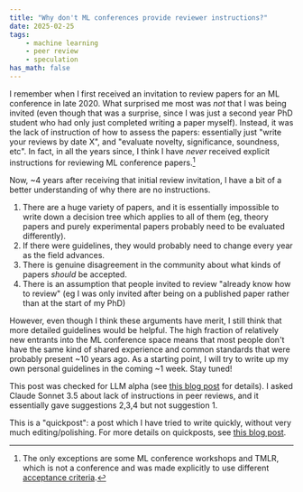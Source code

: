 ```yaml
---
title: "Why don't ML conferences provide reviewer instructions?"
date: 2025-02-25
tags:
    - machine learning
    - peer review
    - speculation
has_math: false
---
```


I remember when I first received an invitation to review papers for an ML
conference in late 2020. What surprised me most was _not_ that I was being
invited (even though that was a surprise, since I was just a second year PhD
student who had only just completed writing a paper myself). Instead, it was
the lack of instruction of how to assess the papers: essentially just "write
your reviews by date X", and "evaluate novelty, significance, soundness, etc".
In fact, in all the years since, I think I have _never_ received explicit
instructions for reviewing ML conference papers.[^instructions]

<!-- TEASER_END -->

[^instructions]: The only exceptions are some ML conference workshops and TMLR, which is not a conference and was made explicitly to use different [acceptance criteria](https://jmlr.org/tmlr/acceptance-criteria.html).

Now, ~4 years after receiving that initial review invitation, I have a bit of a
better understanding of why there are no instructions.

1. There are a huge variety of papers, and it is essentially impossible to
   write down a decision tree which applies to all of them (eg, theory papers
   and purely experimental papers probably need to be evaluated differently).
2. If there were guidelines, they would probably need to change every year as
   the field advances.
3. There is genuine disagreement in the community about what kinds of papers
   _should_ be accepted.
4. There is an assumption that people invited to review "already know how to
   review" (eg I was only invited after being on a published paper rather than
   at the start of my PhD)

However, even though I think these arguments have merit, I still think that
more detailed guidelines would be helpful. The high fraction of relatively new
entrants into the ML conference space means that most people don't have the
same kind of shared experience and common standards that were probably present
~10 years ago. As a starting point, I will try to write up my own personal
guidelines in the coming ~1 week. Stay tuned!

<div class="alert alert-success">

This post was checked for LLM alpha (see <a
href="/blog/2025-02-24-llm-alpha/">this blog post</a> for details). I asked
Claude Sonnet 3.5 about lack of instructions in peer reviews, and it
essentially gave suggestions 2,3,4 but not suggestion 1.

</div>

<div class="alert alert-info">

This is a "quickpost": a post which I have tried to write quickly, without very
much editing/polishing. For more details on quickposts, see <a
href="/blog/2025-02-11-lowering-quality/">this blog post</a>.

</div>

